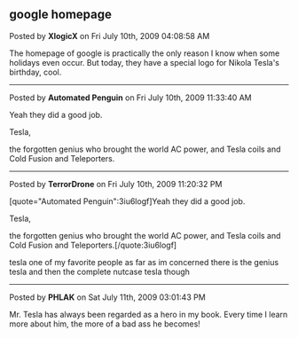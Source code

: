 ## google homepage
Posted by **XlogicX** on Fri July 10th, 2009 04:08:58 AM

The homepage of google is practically the only reason I know when some holidays even occur. But today, they have a special logo for Nikola Tesla's birthday, cool.

--------------------------------------------------------------------------------

Posted by **Automated Penguin** on Fri July 10th, 2009 11:33:40 AM

Yeah they did a good job.

Tesla,

 the forgotten genius who brought the world AC power, and Tesla coils and Cold Fusion and Teleporters.

--------------------------------------------------------------------------------

Posted by **TerrorDrone** on Fri July 10th, 2009 11:20:32 PM

[quote=&quot;Automated Penguin&quot;:3iu6logf]Yeah they did a good job.

Tesla,

 the forgotten genius who brought the world AC power, and Tesla coils and Cold Fusion and Teleporters.[/quote:3iu6logf]

tesla one of my favorite people 
as far as im concerned there is the genius tesla and then the complete nutcase tesla though

--------------------------------------------------------------------------------

Posted by **PHLAK** on Sat July 11th, 2009 03:01:43 PM

Mr. Tesla has always been regarded as a hero in my book.  Every time I learn more about him, the more of a bad ass he becomes!
